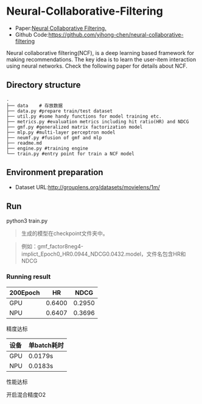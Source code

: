 # Neural-Collaborative-Filtering
- Paper:[Neural Collaborative Filtering.](http://dl.acm.org/citation.cfm?id=3052569) 
- Github Code:https://github.com/yihong-chen/neural-collaborative-filtering

Neural collaborative filtering(NCF), is a deep learning based framework for making recommendations. The key idea is to learn the user-item interaction using neural networks. Check the following paper for details about NCF.

## Directory structure
```
.
├── data	# 存放数据
├── data.py	#prepare train/test dataset
├── util.py	#some handy functions for model training etc.
├── metrics.py #evaluation metrics including hit ratio(HR) and NDCG
├── gmf.py #generalized matrix factorization model
├── mlp.py #multi-layer perceptron model
├── neumf.py #fusion of gmf and mlp
├── readme.md	
├── engine.py #training engine
└── train.py #entry point for train a NCF model
```
## Environment preparation
- Dataset URL:http://grouplens.org/datasets/movielens/1m/
  

## Run

python3 train.py


> 生成的模型在checkpoint文件夹中。

> 例如：gmf_factor8neg4-implict_Epoch0_HR0.0944_NDCG0.0432.model，文件名包含HR和NDCG

### Running result

| 200Epoch | HR     | NDCG   |
| -------- | ------ | ------ |
| GPU      | 0.6400 | 0.2950 |
| NPU      | 0.6407 | 0.3696 |

精度达标


| 设备 | 单batch耗时 |
| :--- | ----------- |
| GPU  | 0.0179s     |
| NPU  | 0.0183s     |

性能达标

开启混合精度O2